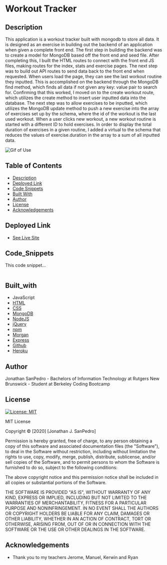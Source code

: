 # Workout Tracker

## Description

This application is a workout tracker built with mongodb to store all data. It is designed as an exercise in building out the backend of an application when given a complete front end. The first step in building the backend was to create a model for MongoDB based off the front end and seed file. After completing this, I built the HTML routes to connect with the front end JS files, making  routes for the index, stats and exercise pages. The next step was to build out API routes to send data back to the front end when requested. When users load the page, they can see the last workout routine they inputted. This is accomplished on the backend through the MongoDB find method, which finds all data if not given any key: value pair to search for. Confirming that this worked, I moved on to the create workout route, which utilizes the create method to insert user inputted data into the database. The next step was to allow exercises to be inputted, which utilizes the MongoDB update method to push a new exercise into the array of exercises set up by the schema, where the id of the workout is the last used workout. When a user clicks new workout, a new workout routine is started with a different ID to hold exercises. In order to display the total duration of exercises in a given routine, I added a virtual to the schema that reduces the values of exercise.duration in the array to a sum of all inputted data.

![Gif of Use](/public/assets/ADDNEWGIF)

## Table of Contents
* [Description](#description)
* [Deployed Link](#deployed-link)
* [Code Snippets](#code_snippets)
* [Built With](#built_with)
* [Author](#author)
* [License](#license)
* [Acknowledgements](#acknowledgements)


## Deployed Link

* [See Live Site](https://ADDURL/)


## Code_Snippets

This code snippet...

```

```



## Built_with
* JavaScript
* [HTML](https://developer.mozilla.org/en-US/docs/Web/HTML)
* [CSS](https://developer.mozilla.org/en-US/docs/Web/CSS)
* [MongoDB](https://www.mongodb.com/)
* [NodeJS](https://nodejs.org/en/)
* [jQuery](https://jquery.com/)
* [npm](https://www.npmjs.com/)
* [Morgan](https://www.npmjs.com/package/morgan)
* [Express](https://expressjs.com/)
* [Github](https://github.com/)
* [Heroku](https://dashboard.heroku.com/)

## Author
Jonathan SanPedro - Bachelors of Information Technology at Rutgers New Brunswick - Student at Berkeley Coding Bootcamp


## License
[![License: MIT](https://img.shields.io/badge/License-MIT-yellow.svg)](https://opensource.org/licenses/MIT)

MIT License

Copyright &copy; [2020] [Jonathan J. SanPedro]

Permission is hereby granted, free of charge, to any person obtaining a copy
of this software and associated documentation files (the "Software"), to deal
in the Software without restriction, including without limitation the rights
to use, copy, modify, merge, publish, distribute, sublicense, and/or sell
copies of the Software, and to permit persons to whom the Software is
furnished to do so, subject to the following conditions:

The above copyright notice and this permission notice shall be included in all
copies or substantial portions of the Software.

THE SOFTWARE IS PROVIDED "AS IS", WITHOUT WARRANTY OF ANY KIND, EXPRESS OR
IMPLIED, INCLUDING BUT NOT LIMITED TO THE WARRANTIES OF MERCHANTABILITY,
FITNESS FOR A PARTICULAR PURPOSE AND NONINFRINGEMENT. IN NO EVENT SHALL THE
AUTHORS OR COPYRIGHT HOLDERS BE LIABLE FOR ANY CLAIM, DAMAGES OR OTHER
LIABILITY, WHETHER IN AN ACTION OF CONTRACT, TORT OR OTHERWISE, ARISING FROM,
OUT OF OR IN CONNECTION WITH THE SOFTWARE OR THE USE OR OTHER DEALINGS IN THE
SOFTWARE.

## Acknowledgements

* Thank you to my teachers Jerome, Manuel, Kerwin and Ryan

